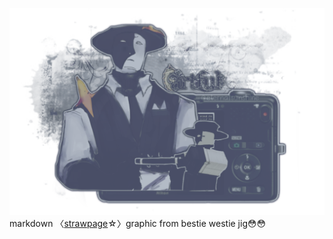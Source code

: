 
<p align”center”

![](https://github.com/FLOWERCR0WN/FLOWERCR0WN/blob/8168807e58aaf147f0675518e34173f72dc295c9/Untitled275_20250806164011.png)
markdown
〈[strawpage](https://basilsalbum.straw.page/)☆〉graphic from bestie westie jig😳😳
</p>


